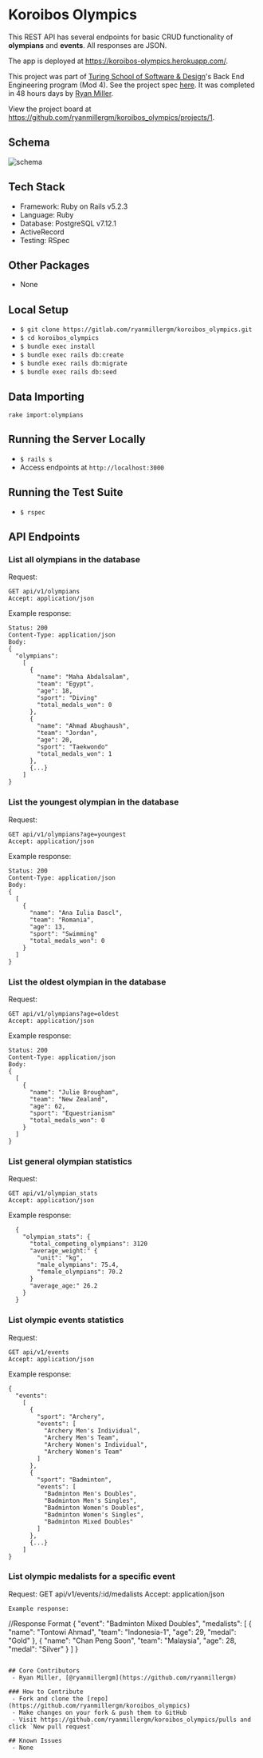 # Koroibos Olympics
This REST API has several endpoints for basic CRUD functionality of **olympians** and **events**. All responses are JSON.

The app is deployed at https://koroibos-olympics.herokuapp.com/.

This project was part of [Turing School of Software & Design](https://turing.io)'s Back End Engineering program (Mod 4). See the project spec [here](https://github.com/turingschool/backend-curriculum-site/blob/gh-pages/module4/projects/take_home_challenge/prompts/olympic_spec.md). It was completed in 48 hours days by [Ryan Miller](https://github.com/ryanmillergm).

View the project board at https://github.com/ryanmillergm/koroibos_olympics/projects/1.

## Schema
![schema](./public/images/schema.png)

## Tech Stack
 - Framework: Ruby on Rails v5.2.3
 - Language: Ruby
 - Database: PostgreSQL v7.12.1
 - ActiveRecord
 - Testing: RSpec

## Other Packages
 - None

## Local Setup
 - `$ git clone https://gitlab.com/ryanmillergm/koroibos_olympics.git`
 - `$ cd koroibos_olympics`
 - `$ bundle exec install`
 - `$ bundle exec rails db:create`
 - `$ bundle exec rails db:migrate`
 - `$ bundle exec rails db:seed`

## Data Importing
  `rake import:olympians`

## Running the Server Locally
 - `$ rails s`
 - Access endpoints at `http://localhost:3000`

## Running the Test Suite
 - `$ rspec`

## API Endpoints
### List all olympians in the database
Request:
```
GET api/v1/olympians
Accept: application/json
```
Example response:
```
Status: 200
Content-Type: application/json
Body:
{
  "olympians":
    [
      {
        "name": "Maha Abdalsalam",
        "team": "Egypt",
        "age": 18,
        "sport": "Diving"
        "total_medals_won": 0
      },
      {
        "name": "Ahmad Abughaush",
        "team": "Jordan",
        "age": 20,
        "sport": "Taekwondo"
        "total_medals_won": 1
      },
      {...}
    ]
}
```
### List the youngest olympian in the database
Request:
```
GET api/v1/olympians?age=youngest
Accept: application/json
```
Example response:
```
Status: 200
Content-Type: application/json
Body:
{
  [
    {
      "name": "Ana Iulia Dascl",
      "team": "Romania",
      "age": 13,
      "sport": "Swimming"
      "total_medals_won": 0
    }
  ]
}
```
### List the oldest olympian in the database
Request:
```
GET api/v1/olympians?age=oldest
Accept: application/json
```
Example response:
```
Status: 200
Content-Type: application/json
Body:
{
  [
    {
      "name": "Julie Brougham",
      "team": "New Zealand",
      "age": 62,
      "sport": "Equestrianism"
      "total_medals_won": 0
    }
  ]
}
```
### List general olympian statistics
Request:
```
GET api/v1/olympian_stats
Accept: application/json
```
Example response:
```
  {
    "olympian_stats": {
      "total_competing_olympians": 3120
      "average_weight:" {
        "unit": "kg",
        "male_olympians": 75.4,
        "female_olympians": 70.2
      }
      "average_age:" 26.2
    }
  }
```
### List olympic events statistics
Request:
```
GET api/v1/events
Accept: application/json
```
Example response:
```
{
  "events":
    [
      {
        "sport": "Archery",
        "events": [
          "Archery Men's Individual",
          "Archery Men's Team",
          "Archery Women's Individual",
          "Archery Women's Team"
        ]
      },
      {
        "sport": "Badminton",
        "events": [
          "Badminton Men's Doubles",
          "Badminton Men's Singles",
          "Badminton Women's Doubles",
          "Badminton Women's Singles",
          "Badminton Mixed Doubles"
        ]
      },
      {...}
    ]
}
```
### List olympic medalists for a specific event
Request:
GET api/v1/events/:id/medalists
Accept: application/json
```
Example response:
```
//Response Format
{
  "event": "Badminton Mixed Doubles",
  "medalists": [
      {
        "name": "Tontowi Ahmad",
        "team": "Indonesia-1",
        "age": 29,
        "medal": "Gold"
      },
      {
        "name": "Chan Peng Soon",
        "team": "Malaysia",
        "age": 28,
        "medal": "Silver"
      }
    ]
}
```

## Core Contributors
 - Ryan Miller, [@ryanmillergm](https://github.com/ryanmillergm)

### How to Contribute
 - Fork and clone the [repo](https://github.com/ryanmillergm/koroibos_olympics)
 - Make changes on your fork & push them to GitHub
 - Visit https://github.com/ryanmillergm/koroibos_olympics/pulls and click `New pull request`

## Known Issues
 - None

